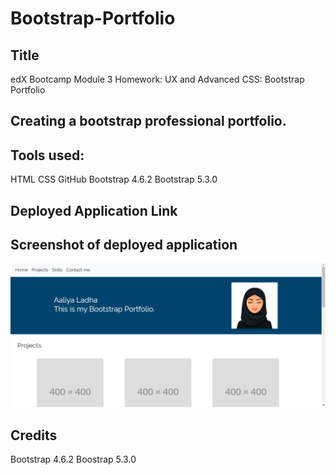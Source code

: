 # Bootstrap-Portfolio

## Title
edX Bootcamp Module 3 Homework: UX and Advanced CSS: Bootstrap Portfolio

## Creating a bootstrap professional portfolio.

## Tools used:
HTML
CSS
GitHub
Bootstrap 4.6.2
Bootstrap 5.3.0

## Deployed Application Link

## Screenshot of deployed application 
![Screenshot of Bootstrap portfolio](./images/ScreenshotModule3hwk.png)


## Credits 
Bootstrap 4.6.2
Boostrap 5.3.0